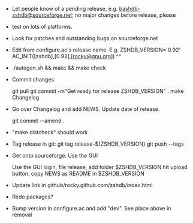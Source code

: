 - Let people know of a pending release, e.g. bashdb-zshdb@sourceforge.net;
  no major changes before release, please

- test on lots of platforms.

- Look for patches and outstanding bugs on sourceforge.net


- Edit from configure.ac's release name. E.g.
   ZSHDB_VERSION='0.92'
    AC_INIT([zshdb],[0.92],[rocky@gnu.org])
                       ^^

- ./autogen.sh && make && make check

- Commit changes

  git pull
  git commit -m"Get ready for release ZSHDB_VERSION" .
  make Changelog

- Go over Changelog and add NEWS. Update date of release.

  git commit --amend .

- "make distcheck" should work

- Tag release in git:
   git tag release-${ZSHDB_VERSION}
   git push --tags

- Get onto sourceforge:
  Use the GUI

  Use the GUI
   login, file release, add folder $ZSHDB_VERSION
   hit upload button.
   copy NEWS as README in $ZSHDB_VERSION

- Update link in github/rocky.github.com/zshdb/index.html

- Redo packages?

- Bump version in configure.ac and add "dev". See place above in
  removal
